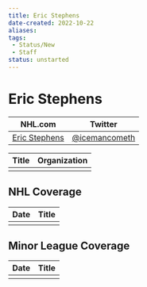 ```yaml
---
title: Eric Stephens
date-created: 2022-10-22
aliases: 
tags:
 - Status/New
 - Staff
status: unstarted
---
```


# Eric Stephens

| NHL.com | Twitter |
| ------- | ------- |
| [Eric Stephens]() | [@icemancometh](https://twitter.com/icemancometh)

| Title | Organization |
| ----- | ------------ |
|       |              |



## NHL  Coverage
| Date | Title |
| ---- | ----- |
|      |       |



## Minor League Coverage
| Date | Title |
| ---- | ----- |
|      |       |


